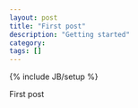 ```yaml
---
layout: post
title: "First post"
description: "Getting started"
category: 
tags: []
---
```

{% include JB/setup %}

First post
